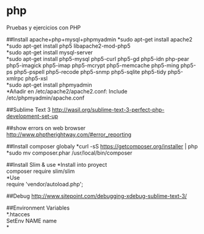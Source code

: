 # php
Pruebas y ejercicios con PHP

##Install apache+php+mysql+phpmyadmin
*sudo apt-get install apache2  
*sudo apt-get install php5 libapache2-mod-php5  
*sudo apt-get install mysql-server  
*sudo apt-get install php5-mysql php5-curl php5-gd php5-idn php-pear php5-imagick php5-imap php5-mcrypt php5-memcache php5-ming php5-ps php5-pspell php5-recode php5-snmp php5-sqlite php5-tidy php5-xmlrpc php5-xsl  
*sudo apt-get install phpmyadmin  
*Añadir en /etc/apache2/apache2.conf: Include /etc/phpmyadmin/apache.conf  

##Sublime Text 3
<http://wasil.org/sublime-text-3-perfect-php-development-set-up>  

##show errors on web browser
http://www.phptherightway.com/#error_reporting  

##Install composer globaly
*curl -sS https://getcomposer.org/installer | php  
*sudo mv composer.phar /usr/local/bin/composer  

##Install Slim & use
*Install into proyect  
	composer require slim/slim  
*Use  
	require 'vendor/autoload.php';  

##Debug
http://www.sitepoint.com/debugging-xdebug-sublime-text-3/  

##Environment Variables  
*.htacces  
	SetEnv NAME name  
*<?php echo getenv("NAME");?>  
